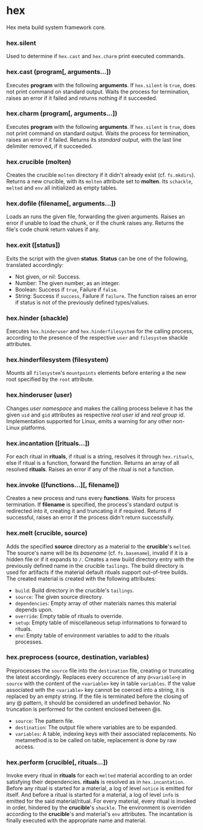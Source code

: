 # hex

Hex meta build system framework core.

### hex.silent

Used to determine if `hex.cast` and `hex.charm` print executed commands.

### hex.cast (program[, arguments...])

Executes **program** with the following **arguments**.
If `hex.silent` is `true`, does not print command on standard output.
Waits the process for termination, raises an error if it failed
and returns nothing if it succeeded.

### hex.charm (program[, arguments...])

Executes **program** with the following **arguments**.
If `hex.silent` is `true`, does not print command on standard output.
Waits the process for termination, raises an error if it failed.
Returns its _standard output_, with the last line delimiter removed, if it succeeded.

### hex.crucible (molten)

Creates the crucible `molten` directory if it didn't already exist (cf. `fs.mkdirs`).
Returns a new crucible, with its `molten` attribute set to **molten**.
Its `schackle`, `melted` and `env` all initialized as empty tables.

### hex.dofile (filename[, arguments...])

Loads an runs the given file, forwarding the given arguments.
Raises an error if unable to load the chunk, or if the chunk raises any.
Returns the file's code chunk return values if any.

### hex.exit ([status])

Exits the script with the given **status**.
**Status** can be one of the following, translated accordingly:
- Not given, or nil: Success.
- Number: The given number, as an integer.
- Boolean: Success if `true`, Failure if `false`.
- String: Success if `success`, Failure if `failure`.
The function raises an error if status is not of the previously defined types/values.

### hex.hinder (shackle)

Executes `hex.hinderuser` and `hex.hinderfilesystem` for the calling process,
according to the presence of the respective `user` and `filesystem` shackle attributes.

### hex.hinderfilesystem (filesystem)

Mounts all `filesystem`'s `mountpoints` elements before
entering a the new root specified by the `root` attribute.

### hex.hinderuser (user)

Changes _user namespace_ and makes the calling process believe it has
the given `uid` and `gid` attributes as respective _real user id_ and _real group id_.
Implementation supported for Linux, emits a warning for any other non-Linux platforms.

### hex.incantation ([rituals...])

For each ritual in **rituals**, if ritual is a string, resolves it through `hex.rituals`,
else if ritual is a function, forward the function. Returns an array of all resolved **rituals**.
Raises an error if any of the ritual is not a function.

### hex.invoke ([functions...][, filename])

Creates a new process and runs every **functions**. Waits for process termination.
If **filename** is specified, the process's standard output is redirected into it, creating it and truncating it if required.
Returns if successful, raises an error if the process didn't return successfully.

### hex.melt (crucible, source)

Adds the specified **source** directory as a material to the **crucible**'s `melted`.
The source's name will be its _basename_ (cf. `fs.basename`), invalid if it is a hidden file or if it expands to `/`.
Creates a new build directory entry with the previously defined name in the crucible `tailings`.
The build directory is used for artifacts if the material default rituals support out-of-tree builds.
The created material is created with the following attributes:
- `build`: Build directory in the crucible's `tailings`.
- `source`: The given source directory.
- `dependencies`: Empty array of other materials names this material depends upon.
- `override`: Empty table of rituals to override.
- `setup`: Empty table of miscellaneous setup informations to forward to rituals.
- `env`: Empty table of environment variables to add to the rituals processes.

### hex.preprocess (source, destination, variables)

Preprocesses the `source` file into the `destination` file, creating or truncating the latest accordingly.
Replaces every occurence of any `@<variable>@` in `source` with the content of the `<variable>` key in table `variables`.
If the value associated with the `<variable>` key cannot be coerced into a string, it is replaced by an empty string.
If the file is terminated before the closing of any @ pattern, it should be considered an undefined behavior.
No truncation is performed for the content enclosed between @s.
- `source`: The pattern file.
- `destination`: The output file where variables are to be expanded.
- `variables`: A table, indexing keys with their associated replacements. No metamethod is to be called on table, replacement is done by raw access.

### hex.perform (crucible[, rituals...])

Invoke every ritual in **rituals** for each `melted` material according to an order
satisfying their dependencies. **rituals** is resolved as in `hex.incantation`.
Before any ritual is started for a material, a log of level `notice` is emitted for itself.
And before a ritual is started for a material, a log of level `info` is emitted for the said material/ritual.
For every material, every ritual is invoked in order, hindered by the **crucible**'s `shackle`.
The environment is overriden according to the **crucible**'s and material's `env` attributes.
The incantation is finally executed with the appropriate name and material.
